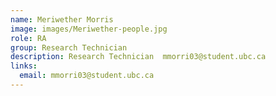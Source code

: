 ```yaml
---
name: Meriwether Morris
image: images/Meriwether-people.jpg
role: RA
group: Research Technician
description: Research Technician  mmorri03@student.ubc.ca
links:
  email: mmorri03@student.ubc.ca
---
```

